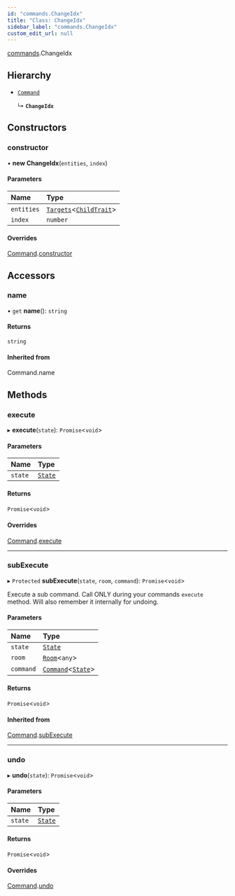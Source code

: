 ```yaml
---
id: "commands.ChangeIdx"
title: "Class: ChangeIdx"
sidebar_label: "commands.ChangeIdx"
custom_edit_url: null
---
```


[commands](../namespaces/commands.md).ChangeIdx

## Hierarchy

- [`Command`](Command.md)

  ↳ **`ChangeIdx`**

## Constructors

### constructor

• **new ChangeIdx**(`entities`, `index`)

#### Parameters

| Name | Type |
| :------ | :------ |
| `entities` | [`Targets`](../modules.md#targets)<[`ChildTrait`](ChildTrait.md)\> |
| `index` | `number` |

#### Overrides

[Command](Command.md).[constructor](Command.md#constructor)

## Accessors

### name

• `get` **name**(): `string`

#### Returns

`string`

#### Inherited from

Command.name

## Methods

### execute

▸ **execute**(`state`): `Promise`<`void`\>

#### Parameters

| Name | Type |
| :------ | :------ |
| `state` | [`State`](State.md) |

#### Returns

`Promise`<`void`\>

#### Overrides

[Command](Command.md).[execute](Command.md#execute)

___

### subExecute

▸ `Protected` **subExecute**(`state`, `room`, `command`): `Promise`<`void`\>

Execute a sub command.
Call ONLY during your commands `execute` method.
Will also remember it internally for undoing.

#### Parameters

| Name | Type |
| :------ | :------ |
| `state` | [`State`](State.md) |
| `room` | [`Room`](Room.md)<`any`\> |
| `command` | [`Command`](Command.md)<[`State`](State.md)\> |

#### Returns

`Promise`<`void`\>

#### Inherited from

[Command](Command.md).[subExecute](Command.md#subexecute)

___

### undo

▸ **undo**(`state`): `Promise`<`void`\>

#### Parameters

| Name | Type |
| :------ | :------ |
| `state` | [`State`](State.md) |

#### Returns

`Promise`<`void`\>

#### Overrides

[Command](Command.md).[undo](Command.md#undo)
